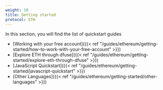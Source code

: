 ```yaml
---
weight: 10
title: Getting started
protocol: ETH
---
```

In this section, you will find the list of quickstart guides

- [Working with your free account]({{< ref "/guides/ethereum/getting-started/how-to-work-with-your-free-account" >}}) 
- [Explore ETH through dfuse]({{< ref "/guides/ethereum/getting-started/explore-eth-through-dfuse" >}})
- [JavaScript Quickstart]({{< ref "/guides/ethereum/getting-started/javascript-quickstart" >}})
- [Other Languages]({{< ref "/guides/ethereum/getting-started/other-languages" >}})
